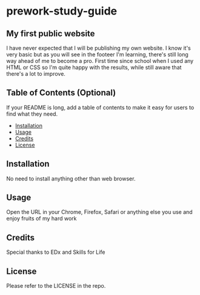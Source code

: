 # prework-study-guide

## My first public website

I have never expected that I will be publishing my own website. I know it's very basic but as you will see in the footeer I'm learning, there's still long way ahead of me to become a pro. First time since school when I used any HTML or CSS so I'm quite happy with the results, while still aware that there's a lot to improve.

## Table of Contents (Optional)

If your README is long, add a table of contents to make it easy for users to find what they need.

- [Installation](#installation)
- [Usage](#usage)
- [Credits](#credits)
- [License](#license)

## Installation

No need to install anything other than web browser.

## Usage

Open the URL in your Chrome, Firefox, Safari or anything else you use and enjoy fruits of my hard work

## Credits

Special thanks to EDx and Skills for Life

## License

Please refer to the LICENSE in the repo.
